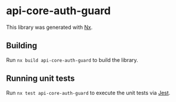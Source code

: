 # api-core-auth-guard

This library was generated with [Nx](https://nx.dev).

## Building

Run `nx build api-core-auth-guard` to build the library.

## Running unit tests

Run `nx test api-core-auth-guard` to execute the unit tests via [Jest](https://jestjs.io).
